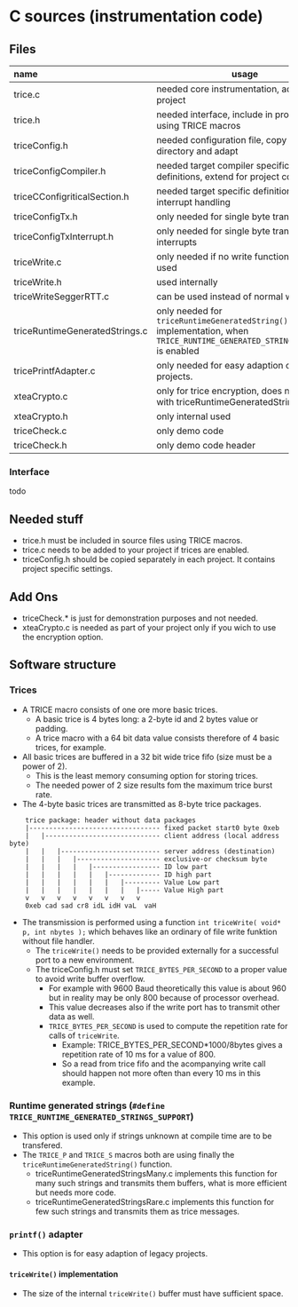 # C sources (instrumentation code)
## Files

 name                              | usage
:----------------------------------|----------------------------------------------------------------------
trice.c                            | needed core instrumentation, add to project
trice.h                            | needed interface, include in project files using TRICE macros
triceConfig.h                      | needed configuration file, copy in project directory and adapt
triceConfigCompiler.h              | needed target compiler specific definitions, extend for project compiler
triceCConfigriticalSection.h       | needed target specific definitions for interrupt handling
triceConfigTx.h                    | only needed for single byte transfer
triceConfigTxInterrupt.h           | only needed for single byte transfer with interrupts
triceWrite.c                       | only needed if no write function can be used
triceWrite.h                       | used internally
triceWriteSeggerRTT.c              | can be used instead of normal write 
triceRuntimeGeneratedStrings.c     | only needed for `triceRuntimeGeneratedString()` implementation, when `TRICE_RUNTIME_GENERATED_STRINGS_SUPPORT` is enabled
tricePrintfAdapter.c               | only needed for easy adaption of legacy projects. 
xteaCrypto.c                       | only for trice encryption, does not work with triceRuntimeGeneratedStringsMany.c
xteaCrypto.h                       | only internal used
triceCheck.c                       | only demo code
triceCheck.h                       | only demo code header

### Interface
todo
## Needed stuff
- trice.h must be included in source files using TRICE macros.
- trice.c needs to be added to your project if trices are enabled.
- triceConfig.h should be copied separately in each project. It contains project specific settings.
## Add Ons
- triceCheck.* is just for demonstration purposes and not needed.
- xteaCrypto.c is needed as part of your project only if you wich to use the encryption option.
## Software structure
### Trices
- A TRICE macro consists of one ore more basic trices.
  - A basic trice is 4 bytes long: a 2-byte id and 2 bytes value or padding.
  - A trice macro with a 64 bit data value consists therefore of 4 basic trices, for example.
- All basic trices are buffered in a 32 bit wide trice fifo (size must be a power of 2).
  - This is the least memory consuming option for storing trices.
  - The needed power of 2 size results fom the maximum trice burst rate.
- The 4-byte basic trices are transmitted as 8-byte trice packages.
```
    trice package: header without data packages
    |--------------------------------- fixed packet start0 byte 0xeb 
    |   |----------------------------- client address (local address byte)
    |   |   |------------------------- server address (destination)
    |   |   |   |--------------------- exclusive-or checksum byte
    |   |   |   |   |----------------- ID low part
    |   |   |   |   |   |------------- ID high part
    |   |   |   |   |   |   |--------- Value Low part
    |   |   |   |   |   |   |   |----- Value High part
    v   v   v   v   v   v   v   v
    0xeb cad sad cr8 idL idH vaL  vaH
```
- The transmission is performed using a function `int triceWrite( void* p, int nbytes );` which behaves like an ordinary of file write funktion without file handler.
  - The `triceWrite()` needs to be provided externally for a successful port to a new environment.
  - The triceConfig.h must set `TRICE_BYTES_PER_SECOND` to a proper value to avoid write buffer overflow.
    - For example with 9600 Baud theoretically this value is about 960 but in reality may be only 800 because of processor overhead.
    - This value decreases also if the write port has to transmit other data as well.
    - `TRICE_BYTES_PER_SECOND` is used to compute the repetition rate for calls of `triceWrite`.
      - Example: TRICE_BYTES_PER_SECOND*1000/8bytes gives a repetition rate of 10 ms for a value of 800.
      - So a read from trice fifo and the acompanying write call should happen not more often than every 10 ms in this example.

### Runtime generated strings (`#define TRICE_RUNTIME_GENERATED_STRINGS_SUPPORT`)
- This option is used only if strings unknown at compile time are to be transfered. 
- The `TRICE_P` and `TRICE_S` macros both are using finally the `triceRuntimeGeneratedString()` function.
  - triceRuntimeGeneratedStringsMany.c implements this function for many such strings and transmits them buffers, what is more efficient but needs more code.
  - triceRuntimeGeneratedStringsRare.c implements this function for few such strings and transmits them as trice messages.

### `printf()` adapter
- This option is for easy adaption of legacy projects. 

#### `triceWrite()` implementation
- The size of the internal `triceWrite()` buffer must have sufficient space.



